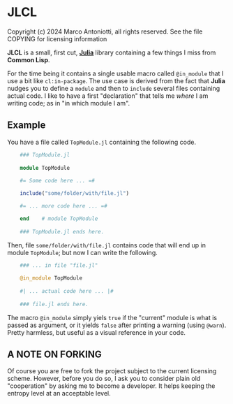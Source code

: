 # JLCL

Copyright (c) 2024 Marco Antoniotti, all rights reserved.
See the file COPYING for licensing information


**JLCL** is a small, first cut, [**Julia**](https://julialang.org)
library containing a few things I miss from **Common Lisp**.

For the time being it contains a single usable macro called
`@in_module` that I use a bit like `cl:in-package`.  The use case is
derived from the fact that **Julia** nudges you to define a `module`
and then to `include` several files containing actual code.  I like to
have a first "declaration" that tells me *where* I am writing code; as
in "in which module I am".


## Example

You have a file called `TopModule.jl` containing the following code.

```julia
    ### TopModule.jl
	
    module TopModule
	
    #= Some code here ... =#

    include("some/folder/with/file.jl")

    #= ... more code here ... =#

    end    # module TopModule
	
    ### TopModule.jl ends here.
```

Then, file `some/folder/with/file.jl` contains code that will end
up in module `TopModule`; but now I can write the following.

```julia
    ### ... in file "file.jl"
	
    @in_module TopModule
	
    #| ... actual code here ... |#
	
    ### file.jl ends here.
```

The macro `@in_module` simply yiels `true` if the "current" module is
what is passed as argument, or it yields `false` after printing a
warning (using `@warn`).  Pretty harmless, but useful as a visual
reference in your code.


## A NOTE ON FORKING

Of course you are free to fork the project subject to the current
licensing scheme.  However, before you do so, I ask you to consider
plain old "cooperation" by asking me to become a developer.
It helps keeping the entropy level at an acceptable level.

